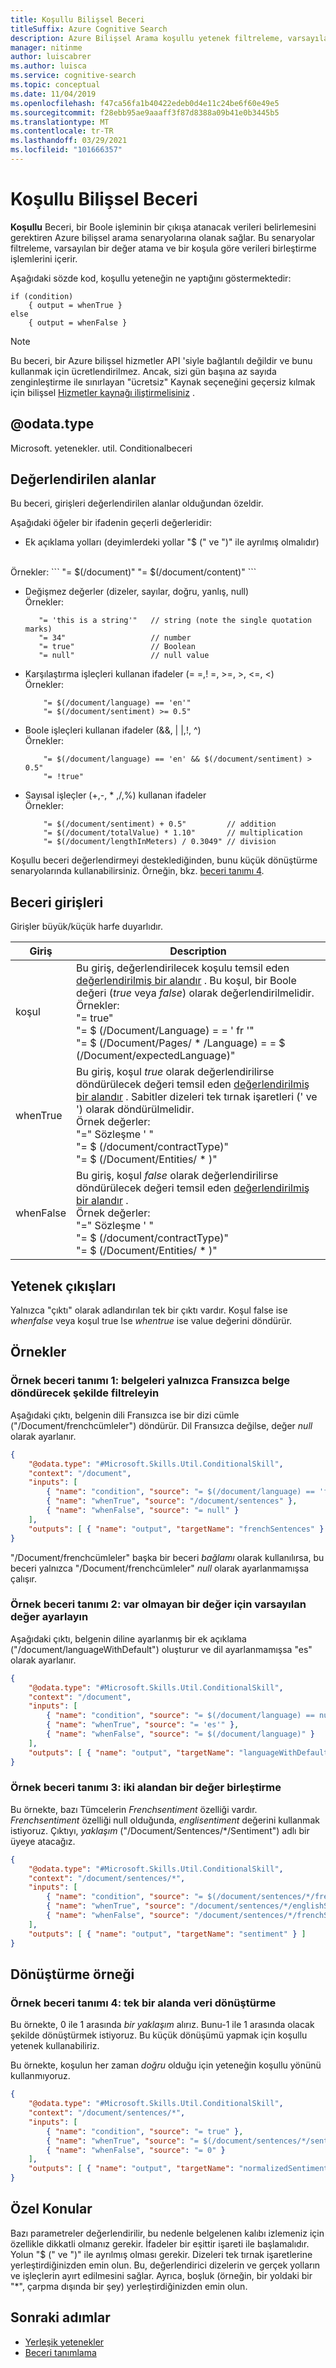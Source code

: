```yaml
---
title: Koşullu Bilişsel Beceri
titleSuffix: Azure Cognitive Search
description: Azure Bilişsel Arama koşullu yetenek filtreleme, varsayılanlar oluşturma ve bir beceri tanımında değerleri birleştirme imkanı sunar.
manager: nitinme
author: luiscabrer
ms.author: luisca
ms.service: cognitive-search
ms.topic: conceptual
ms.date: 11/04/2019
ms.openlocfilehash: f47ca56fa1b40422edeb0d4e11c24be6f60e49e5
ms.sourcegitcommit: f28ebb95ae9aaaff3f87d8388a09b41e0b3445b5
ms.translationtype: MT
ms.contentlocale: tr-TR
ms.lasthandoff: 03/29/2021
ms.locfileid: "101666357"
---
```

# <a name="conditional-cognitive-skill"></a>Koşullu Bilişsel Beceri

**Koşullu** Beceri, bir Boole işleminin bir çıkışa atanacak verileri belirlemesini gerektiren Azure bilişsel arama senaryolarına olanak sağlar. Bu senaryolar filtreleme, varsayılan bir değer atama ve bir koşula göre verileri birleştirme işlemlerini içerir.

Aşağıdaki sözde kod, koşullu yeteneğin ne yaptığını göstermektedir:

```
if (condition) 
    { output = whenTrue } 
else 
    { output = whenFalse } 
```

> [!NOTE]
> Bu beceri, bir Azure bilişsel hizmetler API 'siyle bağlantılı değildir ve bunu kullanmak için ücretlendirilmez. Ancak, sizi gün başına az sayıda zenginleştirme ile sınırlayan "ücretsiz" Kaynak seçeneğini geçersiz kılmak için bilişsel [Hizmetler kaynağı iliştirmelisiniz](cognitive-search-attach-cognitive-services.md) .

## <a name="odatatype"></a>@odata.type  
Microsoft. yetenekler. util. Conditionalbeceri


## <a name="evaluated-fields"></a>Değerlendirilen alanlar

Bu beceri, girişleri değerlendirilen alanlar olduğundan özeldir.

Aşağıdaki öğeler bir ifadenin geçerli değerleridir:

-   Ek açıklama yolları (deyimlerdeki yollar "$ (" ve ")" ile ayrılmış olmalıdır)
 <br/>
    Örnekler:
    ```
        "= $(/document)"
        "= $(/document/content)"
    ```

-  Değişmez değerler (dizeler, sayılar, doğru, yanlış, null) <br/>
    Örnekler:
    ```
       "= 'this is a string'"   // string (note the single quotation marks)
       "= 34"                   // number
       "= true"                 // Boolean
       "= null"                 // null value
    ```

-  Karşılaştırma işleçleri kullanan ifadeler (= =,! =, >=, >, <=, <) <br/>
    Örnekler:
    ```
        "= $(/document/language) == 'en'"
        "= $(/document/sentiment) >= 0.5"
    ```

-   Boole işleçleri kullanan ifadeler (&&, | |,!, ^) <br/>
    Örnekler:
    ```
        "= $(/document/language) == 'en' && $(/document/sentiment) > 0.5"
        "= !true"
    ```

-   Sayısal işleçler (+,-, \* ,/,%) kullanan ifadeler <br/>
    Örnekler: 
    ```
        "= $(/document/sentiment) + 0.5"         // addition
        "= $(/document/totalValue) * 1.10"       // multiplication
        "= $(/document/lengthInMeters) / 0.3049" // division
    ```

Koşullu beceri değerlendirmeyi desteklediğinden, bunu küçük dönüştürme senaryolarında kullanabilirsiniz. Örneğin, bkz. [beceri tanımı 4](#transformation-example).

## <a name="skill-inputs"></a>Beceri girişleri
Girişler büyük/küçük harfe duyarlıdır.

| Giriş   | Description |
|-------------|-------------|
| koşul   | Bu giriş, değerlendirilecek koşulu temsil eden [değerlendirilmiş bir alandır](#evaluated-fields) . Bu koşul, bir Boole değeri (*true* veya *false*) olarak değerlendirilmelidir.   <br/>  Örnekler: <br/> "= true" <br/> "= $ (/Document/Language) = = ' fr '" <br/> "= $ (/Document/Pages/ \* /Language) = = $ (/Document/expectedLanguage)" <br/> |
| whenTrue    | Bu giriş, koşul *true* olarak değerlendirilirse döndürülecek değeri temsil eden [değerlendirilmiş bir alandır](#evaluated-fields) . Sabitler dizeleri tek tırnak işaretleri (' ve ') olarak döndürülmelidir. <br/>Örnek değerler: <br/> "=" Sözleşme ' "<br/>"= $ (/document/contractType)" <br/> "= $ (/Document/Entities/ \* )" <br/> |
| whenFalse   | Bu giriş, koşul *false* olarak değerlendirilirse döndürülecek değeri temsil eden [değerlendirilmiş bir alandır](#evaluated-fields) . <br/>Örnek değerler: <br/> "=" Sözleşme ' "<br/>"= $ (/document/contractType)" <br/> "= $ (/Document/Entities/ \* )" <br/>

## <a name="skill-outputs"></a>Yetenek çıkışları
Yalnızca "çıktı" olarak adlandırılan tek bir çıktı vardır. Koşul false ise *whenfalse* veya koşul true Ise *whentrue* ise value değerini döndürür.

## <a name="examples"></a>Örnekler

### <a name="sample-skill-definition-1-filter-documents-to-return-only-french-documents"></a>Örnek beceri tanımı 1: belgeleri yalnızca Fransızca belge döndürecek şekilde filtreleyin

Aşağıdaki çıktı, belgenin dili Fransızca ise bir dizi cümle ("/Document/frenchcümleler") döndürür. Dil Fransızca değilse, değer *null* olarak ayarlanır.

```json
{
    "@odata.type": "#Microsoft.Skills.Util.ConditionalSkill",
    "context": "/document",
    "inputs": [
        { "name": "condition", "source": "= $(/document/language) == 'fr'" },
        { "name": "whenTrue", "source": "/document/sentences" },
        { "name": "whenFalse", "source": "= null" }
    ],
    "outputs": [ { "name": "output", "targetName": "frenchSentences" } ]
}
```
"/Document/frenchcümleler" başka bir beceri *bağlamı* olarak kullanılırsa, bu beceri yalnızca "/Document/frenchcümleler" *null* olarak ayarlanmamışsa çalışır.


### <a name="sample-skill-definition-2-set-a-default-value-for-a-value-that-doesnt-exist"></a>Örnek beceri tanımı 2: var olmayan bir değer için varsayılan değer ayarlayın

Aşağıdaki çıktı, belgenin diline ayarlanmış bir ek açıklama ("/document/languageWithDefault") oluşturur ve dil ayarlanmamışsa "es" olarak ayarlanır.

```json
{
    "@odata.type": "#Microsoft.Skills.Util.ConditionalSkill",
    "context": "/document",
    "inputs": [
        { "name": "condition", "source": "= $(/document/language) == null" },
        { "name": "whenTrue", "source": "= 'es'" },
        { "name": "whenFalse", "source": "= $(/document/language)" }
    ],
    "outputs": [ { "name": "output", "targetName": "languageWithDefault" } ]
}
```

### <a name="sample-skill-definition-3-merge-values-from-two-fields-into-one"></a>Örnek beceri tanımı 3: iki alandan bir değer birleştirme

Bu örnekte, bazı Tümcelerin *Frenchsentiment* özelliği vardır. *Frenchsentiment* özelliği null olduğunda, *englisentiment* değerini kullanmak istiyoruz. Çıktıyı, *yaklaşım* ("/Document/Sentences/*/Sentiment") adlı bir üyeye atacağız.

```json
{
    "@odata.type": "#Microsoft.Skills.Util.ConditionalSkill",
    "context": "/document/sentences/*",
    "inputs": [
        { "name": "condition", "source": "= $(/document/sentences/*/frenchSentiment) == null" },
        { "name": "whenTrue", "source": "/document/sentences/*/englishSentiment" },
        { "name": "whenFalse", "source": "/document/sentences/*/frenchSentiment" }
    ],
    "outputs": [ { "name": "output", "targetName": "sentiment" } ]
}
```

## <a name="transformation-example"></a>Dönüştürme örneği
### <a name="sample-skill-definition-4-data-transformation-on-a-single-field"></a>Örnek beceri tanımı 4: tek bir alanda veri dönüştürme

Bu örnekte, 0 ile 1 arasında *bir yaklaşım* alırız. Bunu-1 ile 1 arasında olacak şekilde dönüştürmek istiyoruz. Bu küçük dönüşümü yapmak için koşullu yetenek kullanabiliriz.

Bu örnekte, koşulun her zaman *doğru* olduğu için yeteneğin koşullu yönünü kullanmıyoruz.

```json
{
    "@odata.type": "#Microsoft.Skills.Util.ConditionalSkill",
    "context": "/document/sentences/*",
    "inputs": [
        { "name": "condition", "source": "= true" },
        { "name": "whenTrue", "source": "= $(/document/sentences/*/sentiment) * 2 - 1" },
        { "name": "whenFalse", "source": "= 0" }
    ],
    "outputs": [ { "name": "output", "targetName": "normalizedSentiment" } ]
}
```

## <a name="special-considerations"></a>Özel Konular
Bazı parametreler değerlendirilir, bu nedenle belgelenen kalıbı izlemeniz için özellikle dikkatli olmanız gerekir. İfadeler bir eşittir işareti ile başlamalıdır. Yolun "$ (" ve ")" ile ayrılmış olması gerekir. Dizeleri tek tırnak işaretlerine yerleştirdiğinizden emin olun. Bu, değerlendirici dizelerin ve gerçek yolların ve işleçlerin ayırt edilmesini sağlar. Ayrıca, boşluk (örneğin, bir yoldaki bir "*", çarpma dışında bir şey) yerleştirdiğinizden emin olun.


## <a name="next-steps"></a>Sonraki adımlar

+ [Yerleşik yetenekler](cognitive-search-predefined-skills.md)
+ [Beceri tanımlama](cognitive-search-defining-skillset.md)
